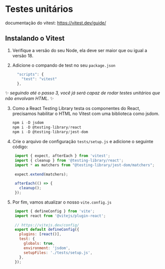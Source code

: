 # Testes unitários

documentação do vitest: https://vitest.dev/guide/ 

## Instalando o Vitest

1. Verifique a versão do seu Node, ela deve ser maior que ou igual a versão 18.
2. Adicione o compando de test no seu `package.json`
  
    ```javascript
      "scripts": {
        "test": "vitest"
      },
    ```
 ✨ _seguindo até o passo 3, você já será capaz de rodar testes unitários que não envolvam HTML._ ✨

3. Como a React Testing Library testa os componentes do React, precisamos habilitar o HTML no Vitest com uma biblioteca como jsdom.

     ```javascript
     npm i -D jsdom
     npm i -D @testing-library/react
     npm i -D @testing-library/jest-dom
    ```

5. Crie o arquivo de configuração `tests/setup.js` e adicione o seguinte código:
   ```javascript
    import { expect, afterEach } from 'vitest';
    import { cleanup } from '@testing-library/react';
    import * as matchers from "@testing-library/jest-dom/matchers";
    
    expect.extend(matchers);
    
    afterEach(() => {
      cleanup();
    });
   ```
7. Por fim, vamos atualizar o nosso `vite.config.js`
   ```javascript
    import { defineConfig } from 'vite';
    import react from '@vitejs/plugin-react';
    
    // https://vitejs.dev/config/
    export default defineConfig({
      plugins: [react()],
      test: {
        globals: true,
        environment: 'jsdom',
        setupFiles: './tests/setup.js',
      },
    });
   ```
